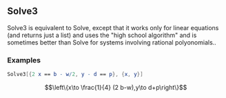 ##  Solve3 

Solve3 is equivalent to Solve, except that it works only for linear equations (and returns just a list) and uses the "high school algorithm" and is sometimes better than Solve for systems involving rational polyonomials..

###  Examples 

```mathematica
Solve3[{2 x == b - w/2, y - d == p}, {x, y}]
```

$$\left\{x\to \frac{1}{4} (2 b-w),y\to d+p\right\}$$